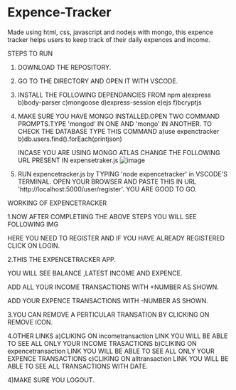 # Expence-Tracker
Made using html, css, javascript and nodejs with mongo, this expence tracker helps users to keep track of their daily expences and income.


STEPS TO RUN

1. DOWNLOAD THE REPOSITORY.

2. GO TO THE DIRECTORY AND OPEN IT WITH VSCODE.

3. INSTALL THE FOLLOWING DEPENDANCIES FROM npm
    a)express
    b)body-parser
    c)mongoose
    d)express-session
    e)ejs
    f)bcryptjs
    
4. MAKE SURE YOU HAVE MONGO INSTALLED.OPEN TWO COMMAND PROMPTS.TYPE 'mongod' IN ONE AND 'mongo' IN ANOTHER.
    TO CHECK THE DATABASE TYPE THIS COMMAND 
    a)use expenctracker
    b)db.users.find().forEach(printjson)
    
   INCASE YOU ARE USING MONGO ATLAS CHANGE THE FOLLOWING URL PRESENT IN expensetraker.js
   ![image](https://user-images.githubusercontent.com/67545429/97851624-9b320080-1d1b-11eb-9a0c-817e93768b08.png)
    
 5. RUN expencetracker.js by TYPING 'node expencetracker' in VSCODE'S TERMINAL.
    OPEN YOUR BROWSER AND PASTE THIS IN URL 'http://localhost:5000/user/register'.
    YOU ARE GOOD TO GO.


WORKING OF EXPENCETRACKER

1.NOW AFTER COMPLETIING THE ABOVE STEPS YOU WILL SEE FOLLOWING IMG

  HERE YOU NEED TO REGISTER AND IF YOU HAVE ALREADY REGISTERED CLICK ON LOGIN.

2.THIS THE EXPENCETRACKER APP. 

YOU WILL SEE BALANCE ,LATEST INCOME AND EXPENCE.

ADD ALL YOUR INCOME TRANSACTIONS WITH +NUMBER AS SHOWN.

ADD YOUR EXPENCE TRANSACTIONS WITH -NUMBER AS SHOWN.

3.YOU CAN REMOVE A PERTICULAR TRANSATION BY CLICKING ON REMOVE ICON.

4.OTHER LINKS
a)CLIKING ON incometransaction LINK YOU WILL BE ABLE TO SEE ALL ONLY YOUR INCOME TRASACTIONS 
b)CLIKING ON expencetransaction LINK YOU WILL BE ABLE TO SEE ALL ONLY YOUR EXPENCE TRANSACTIONS 
c)CLIKING ON alltransaction LINK YOU WILL BE ABLE TO SEE ALL TRANSACTIONS WITH DATE.

4)MAKE SURE YOU LOGOUT.
